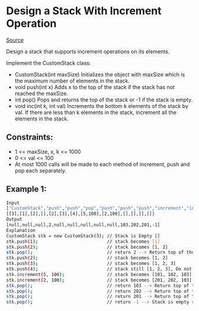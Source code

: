 # Design a Stack With Increment Operation
[Source](https://leetcode.com/problems/design-a-stack-with-increment-operation/)

Design a stack that supports increment operations on its elements.

Implement the CustomStack class:

 - CustomStack(int maxSize) Initializes the object with maxSize which is the maximum number of elements in the stack.
 - void push(int x) Adds x to the top of the stack if the stack has not reached the maxSize.
 - int pop() Pops and returns the top of the stack or -1 if the stack is empty.
 - void inc(int k, int val) Increments the bottom k elements of the stack by val. If there are less than k elements in the stack, increment all the elements in the stack.

## Constraints:

 - 1 <= maxSize, x, k <= 1000
 - 0 <= val <= 100
 - At most 1000 calls will be made to each method of increment, push and pop each separately.

## Example 1:
```sh
Input
["CustomStack","push","push","pop","push","push","push","increment","increment","pop","pop","pop","pop"]
[[3],[1],[2],[],[2],[3],[4],[5,100],[2,100],[],[],[],[]]
Output
[null,null,null,2,null,null,null,null,null,103,202,201,-1]
Explanation
CustomStack stk = new CustomStack(3); // Stack is Empty []
stk.push(1);                          // stack becomes [1]
stk.push(2);                          // stack becomes [1, 2]
stk.pop();                            // return 2 --> Return top of the stack 2, stack becomes [1]
stk.push(2);                          // stack becomes [1, 2]
stk.push(3);                          // stack becomes [1, 2, 3]
stk.push(4);                          // stack still [1, 2, 3], Do not add another elements as size is 4
stk.increment(5, 100);                // stack becomes [101, 102, 103]
stk.increment(2, 100);                // stack becomes [201, 202, 103]
stk.pop();                            // return 103 --> Return top of the stack 103, stack becomes [201, 202]
stk.pop();                            // return 202 --> Return top of the stack 202, stack becomes [201]
stk.pop();                            // return 201 --> Return top of the stack 201, stack becomes []
stk.pop();                            // return -1 --> Stack is empty return -1.
```